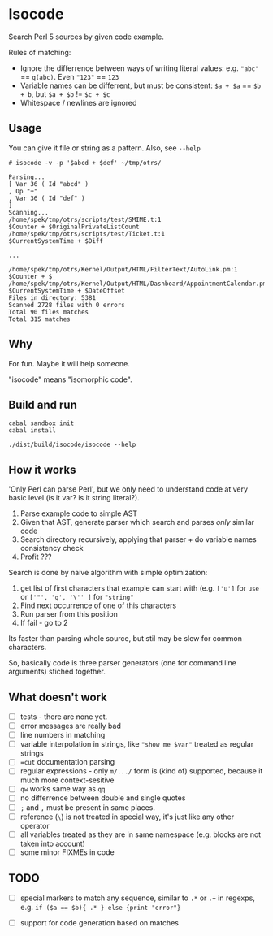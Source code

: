 # Isocode

Search Perl 5 sources by given code example.

Rules of matching:

* Ignore the differrence between ways of writing literal values: e.g. ` "abc" ` == `q(abc)`. Even `"123"` == `123`
* Variable names can be differrent, but must be consistent: `$a + $a` == `$b + b`, but `$a + $b` != `$c + $c`
* Whitespace / newlines are ignored

## Usage

You can give it file or string as a pattern. Also, see `--help`

```
# isocode -v -p '$abcd + $def' ~/tmp/otrs/ 

Parsing...
[ Var 36 ( Id "abcd" )
, Op "+"
, Var 36 ( Id "def" )
]
Scanning...
/home/spek/tmp/otrs/scripts/test/SMIME.t:1
$Counter + $OriginalPrivateListCount
/home/spek/tmp/otrs/scripts/test/Ticket.t:1
$CurrentSystemTime + $Diff

...

/home/spek/tmp/otrs/Kernel/Output/HTML/FilterText/AutoLink.pm:1
$Counter + $_
/home/spek/tmp/otrs/Kernel/Output/HTML/Dashboard/AppointmentCalendar.pm:1
$CurrentSystemTime + $DateOffset
Files in directory: 5381
Scanned 2728 files with 0 errors
Total 90 files matches
Total 315 matches
```
## Why

For fun. Maybe it will help someone.

"isocode" means "isomorphic code".

## Build and run

```
cabal sandbox init
cabal install

./dist/build/isocode/isocode --help
```

## How it works

'Only Perl can parse Perl', but we only need to understand code at very basic level (is it var? is it string literal?).

1. Parse example code to simple AST
2. Given that AST, generate parser which search and parses _only_ similar code
3. Search directory recursively, applying that parser + do variable names consistency check
4. Profit ???

Search is done by naive algorithm with simple optimization:

1. get list of first characters that example can start with (e.g. `['u']` for `use` or `['"', 'q', '\'' ]` for `"string"` 
2. Find next occurrence of one of this characters
3. Run parser from this position
4. If fail - go to 2

Its faster than parsing whole source, but stil may be slow for common characters.

So, basically code is three parser generators (one for command line arguments) stiched together.

## What doesn't work

- [ ] tests - there are none yet.
- [ ] error messages are really bad
- [ ] line numbers in matching 
- [ ] variable interpolation in strings, like `"show me $var"` treated as regular strings
- [ ] `=cut` documentation parsing
- [ ] regular expressions - only `m/.../` form is (kind of) supported, because it much more context-sesitive
- [ ] `qw` works same way as `qq`
- [ ] no differrence between double and single quotes
- [ ] `;` and `,` must be present in same places.
- [ ] reference (`\`) is not treated in special way, it's just like any other operator
- [ ] all variables treated as they are in same namespace (e.g. blocks are not taken into account)
- [ ] some minor FIXMEs in code

## TODO

- [ ] special markers to match any sequence, similar to `.*` or `.+` in regexps, e.g. `if ($a == $b){ .* } else {print "error"}`
- [ ] support for code generation based on matches


